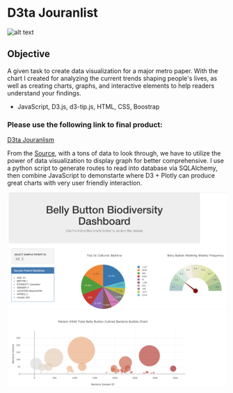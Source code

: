 # D3ta Jouranlist

![alt text](https://media.giphy.com/media/v2xIous7mnEYg/giphy.gif "Banner")

## Objective
A given task to create data visualization for a major metro paper. With the chart I created for analyzing the current trends shaping people's lives, as well as creating charts, graphs, and interactive elements to help readers understand your findings.


* JavaScript, D3.js, d3-tip.js, HTML, CSS, Boostrap

### Please use the following link to final product:
[D3ta Jouranlism](https://donthave1.github.io/D3ta-journalism/)


From the [Source](http://robdunnlab.com/projects/belly-button-biodiversity/), with a tons of data to look through, we have to utilize the power of data visualization to display graph for better comprehensive. I use a python script to generate routes to read into database via SQLAlchemy, then combine JavaScript to demonstarte where D3 + Plotly can produce great charts with very user friendly interaction.


![alt text](https://raw.githubusercontent.com/Donthave1/Data_Analytics_Bootcamp_UCI/master/02%20Assignments/13%20Belly%20Button%20Biodiversity/belly_button/Images/sampletop.png "top-page")
![alt text](https://raw.githubusercontent.com/Donthave1/Data_Analytics_Bootcamp_UCI/master/02%20Assignments/13%20Belly%20Button%20Biodiversity/belly_button/Images/samplebot.png "bottom-page")